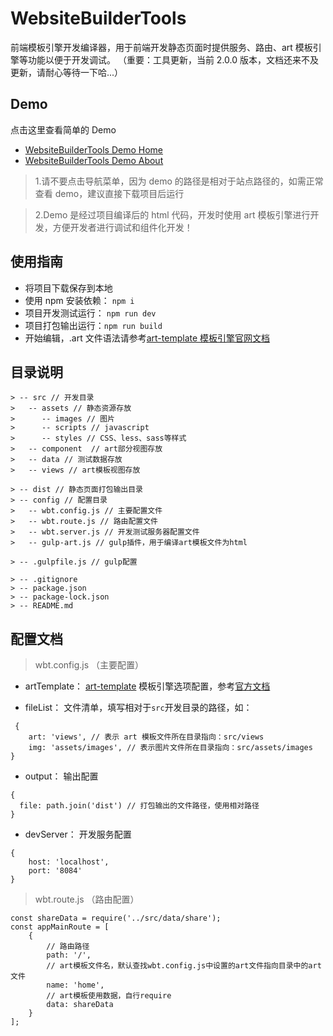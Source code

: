 # WebsiteBuilderTools

前端模板引擎开发编译器，用于前端开发静态页面时提供服务、路由、art 模板引擎等功能以便于开发调试。
（重要：工具更新，当前 2.0.0 版本，文档还来不及更新，请耐心等待一下哈...）

## Demo

点击这里查看简单的 Demo

- [WebsiteBuilderTools Demo Home](http://htmlpreview.github.io/?https://github.com/qc-web-y/WebsiteBuilderTools/blob/master/dist/views/home.html)
- [WebsiteBuilderTools Demo About](http://htmlpreview.github.io/?https://github.com/qc-web-y/WebsiteBuilderTools/blob/master/dist/views/about.html)

> 1.请不要点击导航菜单，因为 demo 的路径是相对于站点路径的，如需正常查看 demo，建议直接下载项目后运行

> 2.Demo 是经过项目编译后的 html 代码，开发时使用 art 模板引擎进行开发，方便开发者进行调试和组件化开发！

## 使用指南

- 将项目下载保存到本地
- 使用 npm 安装依赖： `npm i`
- 项目开发测试运行： `npm run dev`
- 项目打包输出运行：`npm run build`
- 开始编辑，.art 文件语法请参考[art-template 模板引擎官网文档](http://aui.github.io/art-template/zh-cn)

## 目录说明

```
> -- src // 开发目录
>   -- assets // 静态资源存放
>      -- images // 图片
>      -- scripts // javascript
>      -- styles // CSS、less、sass等样式
>   -- component  // art部分视图存放
>   -- data // 测试数据存放
>   -- views // art模板视图存放

> -- dist // 静态页面打包输出目录
> -- config // 配置目录
>   -- wbt.config.js // 主要配置文件
>   -- wbt.route.js // 路由配置文件
>   -- wbt.server.js // 开发测试服务器配置文件
>   -- gulp-art.js // gulp插件，用于编译art模板文件为html

> -- .gulpfile.js // gulp配置

> -- .gitignore
> -- package.json
> -- package-lock.json
> -- README.md
```

## 配置文档

> wbt.config.js （主要配置）

- artTemplate： [art-template](http://aui.github.io/art-template/zh-cn) 模板引擎选项配置，参考[官方文档](http://aui.github.io/art-template/zh-cn/docs/options.html)

- fileList： 文件清单，填写相对于`src`开发目录的路径，如：

```
 {
    art: 'views', // 表示 art 模板文件所在目录指向：src/views
    img: 'assets/images', // 表示图片文件所在目录指向：src/assets/images
}
```

- output： 输出配置

```
{
  file: path.join('dist') // 打包输出的文件路径，使用相对路径
}
```

- devServer： 开发服务配置

```
{
    host: 'localhost',
    port: '8084'
}
```

> wbt.route.js （路由配置）

```
const shareData = require('../src/data/share');
const appMainRoute = [
	{
        // 路由路径
		path: '/',
        // art模板文件名，默认查找wbt.config.js中设置的art文件指向目录中的art文件
		name: 'home',
        // art模板使用数据，自行require
		data: shareData
	}
];
```

